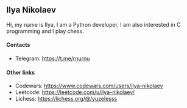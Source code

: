 ## Ilya Nikolaev

Hi, my name is Ilya, I am a Python developer, I am also interested in C programming and I play chess.

#### Contacts
- Telegram: https://t.me/rnurnu

#### Other links
- Codewars: https://www.codewars.com/users/ilya-nikolaev
- Leetcode: https://leetcode.com/u/ilya-nikolaev/
- Lichess: https://lichess.org/@/yuzelesss
